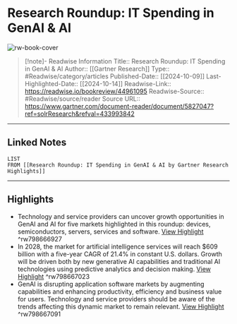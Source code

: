 # Research Roundup: IT Spending in GenAI & AI

![rw-book-cover](https://readwise-assets.s3.amazonaws.com/static/images/article0.00998d930354.png)
<br>
>[!note]- Readwise Information
>Title:: Research Roundup: IT Spending in GenAI & AI
>Author:: [[Gartner Research]]
>Type:: #Readwise/category/articles
>Published-Date:: [[2024-10-09]]
>Last-Highlighted-Date:: [[2024-10-14]]
>Readwise-Link:: https://readwise.io/bookreview/44961095
>Readwise-Source:: #Readwise/source/reader
>Source URL:: https://www.gartner.com/document-reader/document/5827047?ref=solrResearch&refval=433993842
--- 

## Linked Notes
```dataview
LIST
FROM [[Research Roundup: IT Spending in GenAI & AI by Gartner Research Highlights]]
```

---

## Highlights
- Technology and service providers can uncover growth opportunities in GenAI and AI for five markets highlighted in this roundup: devices, semiconductors, servers, services and software. [View Highlight](https://readwise.io/open/798666927) ^rw798666927
- In 2028, the market for artificial intelligence services will reach $609 billion with a five-year CAGR of 21.4% in constant U.S. dollars. Growth will be driven both by new generative AI capabilities and traditional AI technologies using predictive analytics and decision making. [View Highlight](https://readwise.io/open/798667023) ^rw798667023
- GenAI is disrupting application software markets by augmenting capabilities and enhancing productivity, efficiency and business value for users. Technology and service providers should be aware of the trends affecting this dynamic market to remain relevant. [View Highlight](https://readwise.io/open/798667091) ^rw798667091
